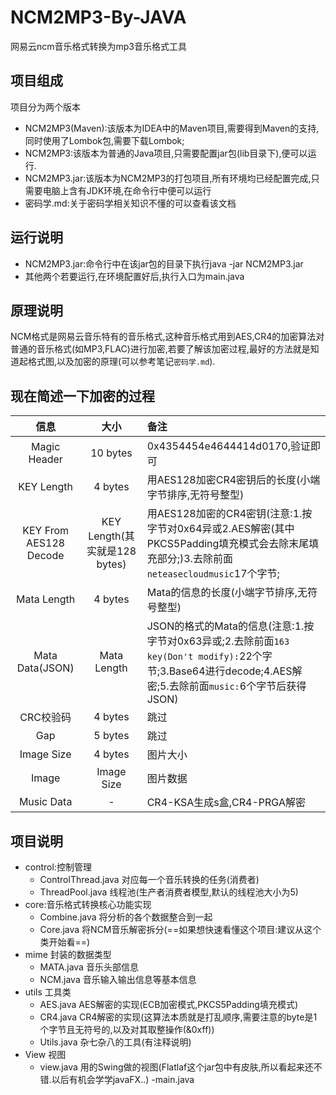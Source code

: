 # NCM2MP3-By-JAVA
网易云ncm音乐格式转换为mp3音乐格式工具

## 项目组成
项目分为两个版本
- NCM2MP3(Maven):该版本为IDEA中的Maven项目,需要得到Maven的支持,同时使用了Lombok包,需要下载Lombok;
- NCM2MP3:该版本为普通的Java项目,只需要配置jar包(lib目录下),便可以运行.
- NCM2MP3.jar:该版本为NCM2MP3的打包项目,所有环境均已经配置完成,只需要电脑上含有JDK环境,在命令行中便可以运行
- 密码学.md:关于密码学相关知识不懂的可以查看该文档

## 运行说明
- NCM2MP3.jar:命令行中在该jar包的目录下执行java -jar NCM2MP3.jar
- 其他两个若要运行,在环境配置好后,执行入口为main.java

## 原理说明
  NCM格式是网易云音乐特有的音乐格式,这种音乐格式用到AES,CR4的加密算法对普通的音乐格式(如MP3,FLAC)进行加密,若要了解该加密过程,最好的方法就是知道起格式图,以及加密的原理(可以参考笔记`密码学.md`).
  
## 现在简述一下加密的过程
|          信息          |             大小              | 备注                                                         |
| :--------------------: | :---------------------------: | :----------------------------------------------------------- |
|      Magic Header      |           10 bytes            | 0x4354454e4644414d0170,验证即可                              |
|       KEY Length       |            4 bytes            | 用AES128加密CR4密钥后的长度(小端字节排序,无符号整型)         |
| KEY From AES128 Decode | KEY Length(其实就是128 bytes) | 用AES128加密的CR4密钥(注意:1.按字节对0x64异或2.AES解密(其中PKCS5Padding填充模式会去除末尾填充部分;)3.去除前面`neteasecloudmusic`17个字节; |
|      Mata Length       |            4 bytes            | Mata的信息的长度(小端字节排序,无符号整型)                    |
|    Mata Data(JSON)     |          Mata Length          | JSON的格式的Mata的信息(注意:1.按字节对0x63异或;2.去除前面`163 key(Don't modify):`22个字节;3.Base64进行decode;4.AES解密;5.去除前面`music:`6个字节后获得JSON) |
|       CRC校验码        |            4 bytes            | 跳过                                                         |
|          Gap           |            5 bytes            | 跳过                                                         |
|       Image Size       |            4 bytes            | 图片大小                                                     |
|         Image          |          Image Size           | 图片数据                                                     |
|       Music Data       |               -               | CR4-KSA生成s盒,CR4-PRGA解密                                  |

## 项目说明
- control:控制管理
  - ControlThread.java 对应每一个音乐转换的任务(消费者)
  - ThreadPool.java 线程池(生产者消费者模型,默认的线程池大小为5)
- core:音乐格式转换核心功能实现
  - Combine.java 将分析的各个数据整合到一起
  - Core.java 将NCM音乐解密拆分(==如果想快速看懂这个项目:建议从这个类开始看==)
- mime 封装的数据类型
  - MATA.java 音乐头部信息
  - NCM.java 音乐输入输出信息等基本信息
- utils 工具类
  - AES.java AES解密的实现(ECB加密模式,PKCS5Padding填充模式)
  - CR4.java CR4解密的实现(这算法本质就是打乱顺序,需要注意的byte是1个字节且无符号的,以及对其取整操作(&0xff))
  - Utils.java 杂七杂八的工具(有注释说明)
- View 视图
  - view.java 用的Swing做的视图(Flatlaf这个jar包中有皮肤,所以看起来还不错.以后有机会学学javaFX..)
-main.java 
